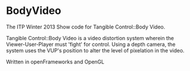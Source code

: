 BodyVideo
=========

The ITP Winter 2013 Show code for Tangible Control::Body Video.

Tangible Control::Body Video is a video distortion system wherein the Viewer-User-Player must 'fight' for control. Using a depth camera, the system uses the VUP's position to alter the level of pixelation in the video.

Written in openFrameworks and OpenGL
